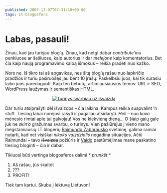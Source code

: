 ```yaml
---
published: 2007-12-07T07:31:10+00:00
tags: it-blogosfera
---
```


# Labas, pasauli!

<p>Žinau, kad jau turėjau blog’ą. Žinau, kad netgi dabar <i>contribute’inu</i> penkiuose ar šešiuose, kaip autorius ir dar <i>melejone</i> kaip komentatorius. Bet čia kaip naują programavimo kalbą išmokus – reikia pradėti nuo kažko.</p>
<p>Nors ne. Iš tikro tai aš apgavikas, nes šitą blog’ą rašau nuo lapkričio pradžios ir turiu pasiruošęs jau bent 10 įrašų. Paskelbsiu juos, kai tik surasiu laiko juos paredaguoti. Kaip ten bebūtų, artimiausiausios temos: URL ir SEO, WordPress laužymas ir semantiškas HTML.</p>
<p style="text-align:center;"><a href="https://www.dominykas.lt/attachments/2007/12/turinys-svarbiau-uz-isvaizda.html" rel="attachment wp-att-3" title="Turinys svarbiau už išvaizdą"><img src="https://www.dominykas.lt/uploads/2007/12/turinys-svarbiau.png" alt="Turinys svarbiau už išvaizdą" border="0/"></a></p>
<p>Dar turiu atsiprašyti dėl išvaizdos – čia laikina. Kampus reikia suapvalint ‘n stuff. Tiesiog labai norėjosi rašyti ir pagaliau atsidaryti. <i>Hell</i> – nuo kovo mėnesio rimtai apie tai galvojau! Vos ne kiekvieną dieną… O šiaip galų gale juk ne <i>skin’o</i> gražumas svarbu, o turinys. Vien pažiūrėjus į vieno mano mėgstamiausių LT blogerių <a href="http://www.rzu.lt/">Raimundo Zabarausko</a> svetainę, galima ramiai nutarti, kad net visiškai <i>nikoks vaizdzialis</i> negadina situacijos. Ačiū Raimundai – tavo <strike>išvaizda</strike> požiūris ir <a href="http://www.zilionis.net/">Vaido</a> pastūmėjimas mane paskatino tiesiog bloginti – čia ir dabar.</p>
<p>Tikiuosi būti vertinga blogosferos dalimi <i>* prunkšt *</i></p>
<ol>
<li>Aš rašau, jūs skaitot</li>
<li>???</li>
<li>PROFIT!</li>
</ol>
<p>Tiek tam kartui. Skubu į lėktuvą Lietuvon!</p>